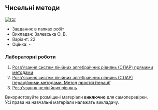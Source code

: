 ## Чисельні методи

[![C#](https://img.shields.io/badge/c%23-purple?style=for-the-badge&logo=csharp&logoColor=white)](#)

- Завдання: в папках робіт
- Викладач: Залевська О. В.
- Варіант: 22 
- Оцінка: -

### Лабораторні роботи
 1. [Розв'язання систем лінійних алгебраїчних рівнянь (СЛАР) прямими методами](./Lab1/)<br>
 2. [Розв'язання систем лінійних алгебраїчних рівнянь (СЛАР) ітераційними методами. Метод простої ітерації](./Lab2/)<br>
 3. [Розв'язання нелінійних рівнянь](./Lab3/)<br>

Використовуйте розміщені матеріали **виключно** для самоперевірки.<br>
Усі права на навчальні матеріали належать викладачу.